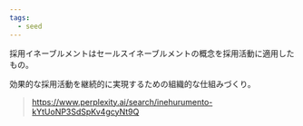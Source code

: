 ```yaml
---
tags:
  - seed
---
```



採用イネーブルメントはセールスイネーブルメントの概念を採用活動に適用したもの。

効果的な採用活動を継続的に実現するための組織的な仕組みづくり。

> https://www.perplexity.ai/search/inehurumento-kYtUoNP3SdSpKv4gcyNt9Q

